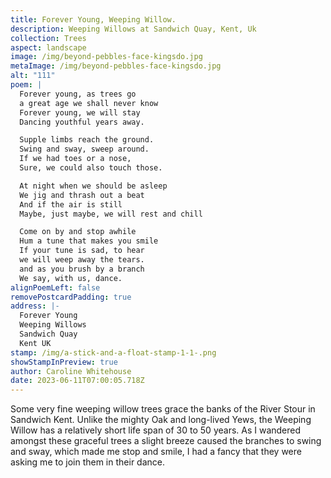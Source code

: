 ```yaml
---
title: Forever Young, Weeping Willow.
description: Weeping Willows at Sandwich Quay, Kent, Uk
collection: Trees
aspect: landscape
image: /img/beyond-pebbles-face-kingsdo.jpg
metaImage: /img/beyond-pebbles-face-kingsdo.jpg
alt: "111"
poem: |
  Forever young, as trees go
  a great age we shall never know
  Forever young, we will stay
  Dancing youthful years away.

  Supple limbs reach the ground.
  Swing and sway, sweep around.
  If we had toes or a nose,
  Sure, we could also touch those.

  At night when we should be asleep
  We jig and thrash out a beat
  And if the air is still
  Maybe, just maybe, we will rest and chill

  Come on by and stop awhile
  Hum a tune that makes you smile
  If your tune is sad, to hear
  we will weep away the tears.
  and as you brush by a branch
  We say, with us, dance.
alignPoemLeft: false
removePostcardPadding: true
address: |-
  Forever Young 
  Weeping Willows
  Sandwich Quay
  Kent UK
stamp: /img/a-stick-and-a-float-stamp-1-1-.png
showStampInPreview: true
author: Caroline Whitehouse
date: 2023-06-11T07:00:05.718Z
---
```

Some very fine weeping willow trees grace the banks of the River Stour in Sandwich Kent. Unlike the mighty Oak and long-lived Yews, the Weeping Willow has a relatively short life span of 30 to 50 years. As I wandered amongst these graceful trees a slight breeze caused the branches to swing and sway, which made me stop and smile, I had a fancy that they were asking me to join them in their dance.